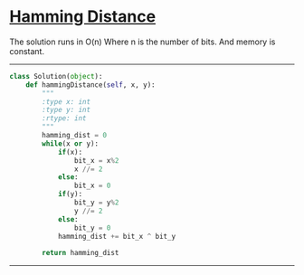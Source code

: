 # [Hamming Distance](https://leetcode.com/explore/featured/card/top-interview-questions-easy/99/others/762/)

The solution runs in O(n) Where n is the number of bits. And memory is constant.
___
```python
class Solution(object):
    def hammingDistance(self, x, y):
        """
        :type x: int
        :type y: int
        :rtype: int
        """
        hamming_dist = 0
        while(x or y):
            if(x):
                bit_x = x%2
                x //= 2
            else:
                bit_x = 0
            if(y):
                bit_y = y%2
                y //= 2
            else:
                bit_y = 0
            hamming_dist += bit_x ^ bit_y
        
        return hamming_dist
```
___
